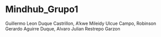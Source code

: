 # Mindhub_Grupo1
Guillermo Leon Duque Castrillon, A’kwe Mileidy Ulcue Campo, Robinson Gerardo Aguirre Duque, Alvaro Julian Restrepo Garzon
